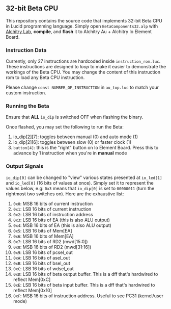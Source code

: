 ## 32-bit Beta CPU

This repository contains the source code that implements 32-bit Beta CPU in Lucid programming language. Simply open `BetaComponents32.alp` with [Alchitry Lab](https://alchitry.com/alchitry-labs), **compile**, and **flash** it to Alchitry Au + Alchitry Io Element Board.

### Instruction Data

Currently, only 27 instructions are hardcoded inside `instruction_rom.luc`. These instructions are designed to _loop_ to make it easier to demonstrate the workings of the Beta CPU. You may change the content of this instruction rom to load any Beta CPU instruction.

Please change `const NUMBER_OF_INSTRUCTION` in `au_top.luc` to match your custom instruction.

### Running the Beta

Ensure that **ALL** `io_dip` is switched OFF when flashing the binary.

Once flashed, you may set the following to run the Beta:

1. io_dip[2][7]: toggles between manual (0) and auto mode (1)
2. io_dip[2][6]: toggles between slow (0) or faster clock (1)
3. `button[4]`: this is the "right" button on Io Element Board. Press this to advance by 1 instruction when you're in **manual** mode

### Output Signals

`io_dip[0]` can be changed to "view" various states presented at `io_led[1]` and `io_led[0]` (16 bits of values at once). Simply set it to represent the values below, e.g: `0x3` means that `io_dip[0]` is set to `00000011` (turn the rightmost two switches on). Here are the exhaustive list:

1. `0x0`: MSB 16 bits of current instruction
2. `0x1`: LSB 16 bits of current instruction
3. `0x2`: LSB 16 bits of instruction address
4. `0x3`: LSB 16 bits of EA (this is also ALU output)
5. `0x4`: MSB 16 bits of EA (this is also ALU output)
6. `0x5`: LSB 16 bits of Mem[EA]
7. `0x6`: MSB 16 bits of Mem[EA]
8. `0x7`: LSB 16 bits of RD2 (mwd[15:0])
9. `0x8`: MSB 16 bits of RD2 (mwd[31:16])
10. `0x9`: LSB 16 bits of pcsel_out
11. `0xA`: LSB 16 bits of asel_out
12. `0xB`: LSB 16 bits of bsel_out
13. `0xC`: LSB 16 bits of wdsel_out
14. `0xD`: LSB 16 bits of beta output buffer. This is a dff that's hardwired to reflect Mem[0xC]
15. `0xE`: LSB 16 bits of beta input buffer. This is a dff that's hardwired to reflect Mem[0x10]
16. `0xF`: MSB 16 bits of instruction address. Useful to see PC31 (kernel/user mode)
